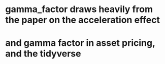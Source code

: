 # gamma_factor draws heavily from the paper on the acceleration effect 
# and gamma factor in asset pricing, and the tidyverse